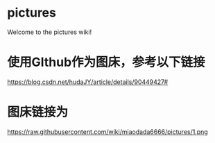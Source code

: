 # pictures
Welcome to the pictures wiki!
# 使用GIthub作为图床，参考以下链接  
https://blog.csdn.net/hudaJY/article/details/90449427# 
# 图床链接为  
https://raw.githubusercontent.com/wiki/miaodada6666/pictures/1.png
